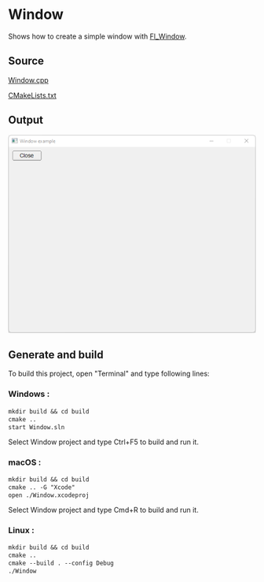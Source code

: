 # Window

Shows how to create a simple window with [Fl_Window](https://www.fltk.org/doc-1.3/classFl__Window.html).

## Source

[Window.cpp](Window.cpp)

[CMakeLists.txt](CMakeLists.txt)

## Output

![output](../../../docs/Pictures/Examples/Window.png)

## Generate and build

To build this project, open "Terminal" and type following lines:

### Windows :

``` shell
mkdir build && cd build
cmake .. 
start Window.sln
```

Select Window project and type Ctrl+F5 to build and run it.

### macOS :

``` shell
mkdir build && cd build
cmake .. -G "Xcode"
open ./Window.xcodeproj
```

Select Window project and type Cmd+R to build and run it.

### Linux :

``` shell
mkdir build && cd build
cmake .. 
cmake --build . --config Debug
./Window
```
